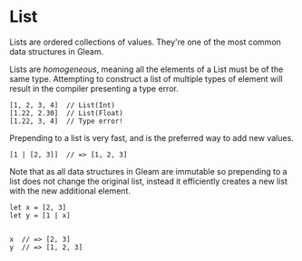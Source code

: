 # List

Lists are ordered collections of values. They're one of the most common data
structures in Gleam.

Lists are _homogeneous_, meaning all the elements of a List must be of the
same type. Attempting to construct a list of multiple types of element will
result in the compiler presenting a type error.

```rust,noplaypen
[1, 2, 3, 4]  // List(Int)
[1.22, 2.30]  // List(Float)
[1.22, 3, 4]  // Type error!
```

Prepending to a list is very fast, and is the preferred way to add new values.

```rust,noplaypen
[1 | [2, 3]]  // => [1, 2, 3]
```

Note that as all data structures in Gleam are immutable so prepending to a
list does not change the original list, instead it efficiently creates a new
list with the new additional element.

```rust,noplaypen
let x = [2, 3]
let y = [1 | x]


x  // => [2, 3]
y  // => [1, 2, 3]
```
